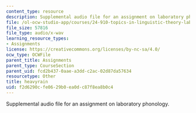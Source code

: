 ```yaml
---
content_type: resource
description: Supplemental audio file for an assignment on laboratory phonology.
file: /ol-ocw-studio-app/courses/24-910-topics-in-linguistic-theory-laboratory-phonology-spring-2007/f2d6290cfe0629b0ea0dc87f8ea8b0c4_heavyrain.wav
file_size: 57816
file_type: audio/x-wav
learning_resource_types:
- Assignments
license: https://creativecommons.org/licenses/by-nc-sa/4.0/
ocw_type: OCWFile
parent_title: Assignments
parent_type: CourseSection
parent_uid: fcd2b437-0aae-a3dd-c2ac-02d87da57634
resourcetype: Other
title: heavyrain
uid: f2d6290c-fe06-29b0-ea0d-c87f8ea8b0c4
---
```

Supplemental audio file for an assignment on laboratory phonology.
